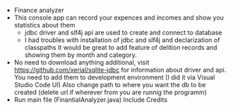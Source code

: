 - Finance analyzer
- This console app can record your expences and incomes and show you statistics about them
  - jdbc driver and slf4j api are used to create and connect to database
  - I had troubles with installation of jdbc and slf4j and declarization of classpaths
    It would be great to add feature of delition records and showing them by month and category.
- No need to download anything additional, visit https://github.com/xerial/sqlite-jdbc for information
  about driver and api. You need to add them to development environment (I did it via Visual Studio Code UI)
  Also change path to where you want the db to be created (delete url if wherever from you are runnig the programm)
- Run main file (FinantialAnalyzer.java)
Include Credits

